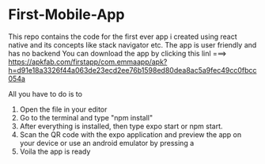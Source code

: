 # First-Mobile-App
This repo contains the code for the first ever app i created using react native and its concepts like stack navigator etc. The app is user friendly and has no backend
You can download the app by clicking this linl ===> https://apkfab.com/firstapp/com.emmaapp/apk?h=d91e18a3326f44a063de23ecd2ee76b1598ed80dea8ac5a9fec49cc0fbcc054a

All you have to do is to
1. Open the file in your editor
2. Go to the terminal and type "npm install"
3. After everything is installed, then type expo start or npm start.
4. Scan the QR code with the expo application and preview the app on your device or use an android emulator by pressing a
5. Voila the app is ready
